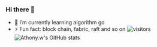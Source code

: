 ### Hi there 👋
- 🌱 I’m currently learning algorithm go
- ⚡ Fun fact: block chain, fabric, raft and so on
![visitors](https://visitor-badge.glitch.me/badge?page_id=zhang-wangz.zhang-wangz&left_color=green&right_color=red)
![Athony.w's GitHub stats](https://github-readme-stats.vercel.app/api?username=zhang-wangz&show_icons=true)


